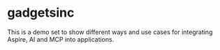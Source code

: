 # gadgetsinc
This is a demo set to show different ways and use cases for integrating Aspire, AI and MCP into applications. 
